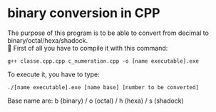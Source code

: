 # binary conversion in CPP
The purpose of this program is to be able to convert from decimal to binary/octal/hexa/shadock.
</br>
🚧 First of all you have to compile it with this command:

```
g++ classe.cpp.cpp c_numeration.cpp -o [name executable].exe
```

To execute it, you have to type:
```
./[name executable].exe [name base] [number to be converted]
```

Base name are: b (binary) / o (octal) / h (hexa) / s (shadock)
